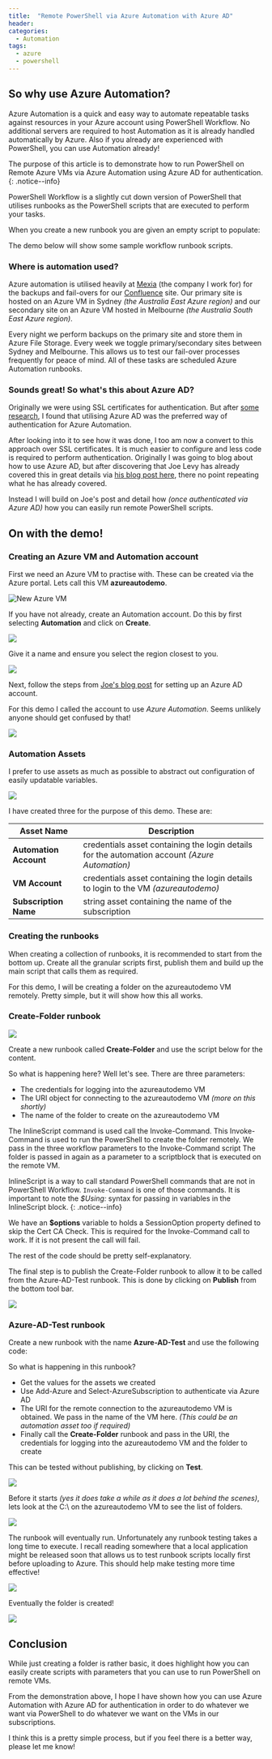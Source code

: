 ```yaml
---
title:  "Remote PowerShell via Azure Automation with Azure AD"
header:
categories: 
  - Automation
tags:
  - azure
  - powershell
---
```


## So why use Azure Automation?
Azure Automation is a quick and easy way to automate repeatable tasks against resources in your Azure account using PowerShell Workflow. No additional servers are required to host Automation as it is already handled automatically by Azure. Also if you already are experienced with PowerShell, you can use Automation already!

The purpose of this article is to demonstrate how to run PowerShell on Remote Azure VMs via Azure Automation using Azure AD for authentication.
{: .notice--info}

PowerShell Workflow is a slightly cut down version of PowerShell that utilises runbooks as the PowerShell scripts that are executed to perform your tasks. 

When you create a new runbook you are given an empty script to populate:

<script src="https://gist.github.com/mattcorr/a0977e0cc2bdcb9275c7.js"></script>

The demo below will show some sample workflow runbook scripts.

### Where is automation used?
Azure automation is utilised heavily at [Mexia](http://www.mexia.com.au) (the company I work for) for the backups and fail-overs for our [Confluence](http://www.atlassian.com) site. Our primary site is hosted on an Azure VM in Sydney _(the Australia East Azure region)_ and our secondary site on an Azure VM hosted in Melbourne _(the Australia South East Azure region)_.

Every night we perform backups on the primary site and store them in Azure File Storage. Every week we toggle primary/secondary sites between Sydney and Melbourne. This allows us to test our fail-over processes frequently for peace of mind. All of these tasks are scheduled Azure Automation runbooks.

### Sounds great! So what's this about Azure AD?
Originally we were using SSL certificates for authentication. But after [some research](http://blogs.msdn.com/b/microsoft_press/archive/2015/03/06/free-ebook-microsoft-azure-essentials-azure-automation.aspx), I found that utilising Azure AD was the preferred way of authentication for Azure Automation.

After looking into it to see how it was done, I too am now a convert to this approach over SSL certificates. It is much easier to configure and less code is required to perform authentication. Originally I was going to blog about how to use Azure AD, but after discovering that Joe Levy has already covered this in great details via [his blog post here](http://azure.microsoft.com/blog/2014/08/27/azure-automation-authenticating-to-azure-using-azure-active-directory/), there no point  repeating what he has already covered.

Instead I will build on Joe's post and detail how _(once authenticated via Azure AD)_ how you can easily run remote PowerShell scripts.

## On with the demo!

### Creating an Azure VM and Automation account
First we need an Azure VM to practise with. These can be created via the Azure portal. Lets call this VM **azureautodemo**.

![New Azure VM](https://blog-ii-images.s3-ap-southeast-2.amazonaws.com/2015/04/2015-04-12_16-02-35.png)

If you have not already, create an Automation account. Do this by first selecting **Automation** and click on **Create**.

![](https://blog-ii-images.s3-ap-southeast-2.amazonaws.com/2015/04/2015-04-22_23-21-23.png)

Give it a name and ensure you select the region closest to you.

![](https://blog-ii-images.s3-ap-southeast-2.amazonaws.com/2015/04/2015-04-12_16-27-34.png)

Next, follow the steps from [Joe's blog post](http://azure.microsoft.com/blog/2014/08/27/azure-automation-authenticating-to-azure-using-azure-active-directory/) for setting up an Azure AD account.

For this demo I called the account to use *Azure Automation*. Seems unlikely anyone should get confused by that!

![](https://blog-ii-images.s3-ap-southeast-2.amazonaws.com/2015/04/2015-04-12_16-15-19.png)

### Automation Assets
I prefer to use assets as much as possible to abstract out configuration of easily updatable variables.

![](https://blog-ii-images.s3-ap-southeast-2.amazonaws.com/2015/04/2015-04-12_22-44-05.png)

I have created three for the purpose of this demo. These are:

|  Asset Name    |    Description    |
|----------------|-------------------|
|**Automation Account** | credentials asset containing the login details for the automation account *(Azure Automation)* |
|**VM Account** | credentials asset containing the login details to login to the VM *(azureautodemo)* |
|**Subscription Name** | string asset containing the name of the subscription |

### Creating the runbooks
When creating a collection of runbooks, it is recommended to start from the bottom up. Create all the granular scripts first, publish them and build up the main script that calls them as required.

For this demo, I will be creating a folder on the azureautodemo VM remotely. 
Pretty simple, but it will show how this all works.

### Create-Folder runbook

![](https://blog-ii-images.s3-ap-southeast-2.amazonaws.com/2015/04/2015-04-12_23-09-42.png)

Create a new runbook called **Create-Folder** and use the script below for the content.

<script src="https://gist.github.com/mattcorr/b1b8a596924d41446f56.js"></script>

So what is happening here? Well let's see. There are three parameters:

* The credentials for logging into the azureautodemo VM
* The URI object for connecting to the azureautodemo VM *(more on this shortly)*
* The name of the folder to create on the azureautodemo VM

The InlineScript command is used call the Invoke-Command. This Invoke-Command is used to run the PowerShell to create the folder remotely.
We pass in the three workflow parameters to the Invoke-Command script
The folder is passed in again as a parameter to a scriptblock that is executed on the remote VM.

InlineScript is a way to call standard PowerShell commands that are not in PowerShell Workflow. `Invoke-Command` is one of those commands.
It is important to note the _$Using:_ syntax for passing in variables in the InlineScript block.
{: .notice--info}

We have an **$options** variable to holds a SessionOption property defined to skip the Cert CA Check. This is required for the Invoke-Command call to work. If it is not present the call will fail. 

The rest of the code should be pretty self-explanatory.

The final step is to publish the Create-Folder runbook to allow it to be called from the Azure-AD-Test runbook. This is done by clicking on **Publish** from the bottom tool bar.

![](https://blog-ii-images.s3-ap-southeast-2.amazonaws.com/2015/04/2015-04-21_22-56-46.png)

### Azure-AD-Test runbook

Create a new runbook with the name **Azure-AD-Test** and use the following code:

<script src="https://gist.github.com/mattcorr/f496ec7e4bc0d7333ea6.js"></script>

So what is happening in this runbook?

* Get the values for the assets we created
* Use Add-Azure and Select-AzureSubscription to authenticate via Azure AD
* The URI for the remote connection to the azureautodemo VM is obtained. We pass in the name of the VM here. _(This could be an automation asset too if required)_
* Finally call the **Create-Folder** runbook and pass in the URI, the credentials for logging into the azureautodemo VM and the folder to create

This can be tested without publishing, by clicking on **Test**.

![](https://blog-ii-images.s3-ap-southeast-2.amazonaws.com/2015/04/2015-04-21_22-56-48.png)

Before it starts *(yes it does take a while as it does a lot behind the scenes)*, lets look at the C:\ on the azureautodemo VM to see the list of folders.

![](https://blog-ii-images.s3-ap-southeast-2.amazonaws.com/2015/04/2015-04-21_22-56-47.png)

The runbook will eventually run. Unfortunately any runbook testing takes a long time to execute. I recall reading somewhere that a local application might be released soon that allows us to test runbook scripts locally first before uploading to Azure. This should help make testing more time effective!

![](https://blog-ii-images.s3-ap-southeast-2.amazonaws.com/2015/04/2015-04-21_23-37-12.png)

Eventually the folder is created!

![](https://blog-ii-images.s3-ap-southeast-2.amazonaws.com/2015/04/2015-04-21_23-36-50.png)

## Conclusion
While just creating a folder is rather basic, it does highlight how you can easily create scripts with parameters that you can use to run PowerShell on remote VMs.

From the demonstration above, I hope I have shown how you can use Azure Automation with Azure AD for authentication in order to do whatever we want via PowerShell to do whatever we want on the VMs in our subscriptions.

I think this is a pretty simple process, but if you feel there is a better way, please let me know! 